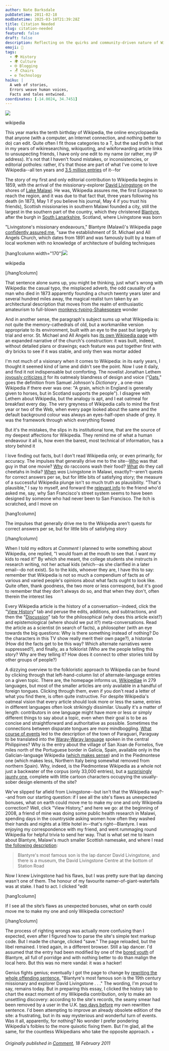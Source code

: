 ```yaml
---
author: Nate Barksdale
pubDatetime: 2011-02-18
modDatetime: 2025-03-10T21:39:28Z
title: Citation Needed
slug: citation-needed
featured: false
draft: false
description: Reflecting on the quirks and community-driven nature of Wikipedia's content and editing processes.
emoji: 📖
tags:
  - 🌍 History
  - 🌍 Culture
  - 🌐 Blogging
  - 🪑 Chairs
  - ⚙️ Technology
haiku: |
  A web of stories,  
  Errors weave human voices,  
  Facts and tales entwined.
coordinates: [-14.0024, 34.7451]
---
```


[![](@assets/images/wikipedia.jpg)](@assets/images/wikipedia.jpg)

wikipedia

This year marks the tenth birthday of Wikipedia, the online encyclopaedia that anyone (with a computer, an Internet connection, and nothing better to do) can edit. Quite often I fit those categories to a T, but the sad truth is that in my years of wikiresearching, wikiquoting, and wikiforwarding article links to unsuspecting friends, I have only one edit to my name (or rather, my IP address). It's not that I haven't found mistakes, or inconsistencies, or editorial potholes: rather, it's that those are part of what I've come to love Wikipedia--all ten years and [3.5 million entries](http://en.wikipedia.org/wiki/Special:Statistics) of it--for

The story of my first and only editorial contribution to Wikipedia begins in 1859, with the arrival of the missionary-explorer [David Livingstone](http://en.wikipedia.org/wiki/David_Livingstone) on the shores of [Lake Malawi](http://en.wikipedia.org/wiki/Lake_Malawi). He was, Wikipedia assures me, the first European to reach the region, and it was due to that fact that, three years following his death (in 1873, May 1 if you believe his journal, May 4 if you trust his friends), Scottish missionaries in southern Malawi founded a city, still the largest in the southern part of the country, which they christened [Blantyre](http://en.wikipedia.org/wiki/Blantyre), after the burgh in [South Lanarkshire](http://en.wikipedia.org/wiki/South_Lanarkshire), Scotland, where Livingstone was born

"Livingstone's missionary endeavours," Blantyre (Malawi)'s Wikipedia page [confidently assured me](http://en.wikipedia.org/w/index.php?title=Blantyre,_Malawi&oldid=409333146#History), "saw the establishment of St. Michael and All Angels Church, which dates from 1891 and was famously built by a team of local workmen with no knowledge of architecture of building techniques

[hang1column width="170"]![](@assets/images/David_Livingstone.jpg)

wikipedia

[/hang1column]

That sentence alone sums up, you might be thinking, just what's wrong with Wikipedia: the casual typo, the misplaced adverb, the odd causality of a man who died in 1873 apparently founding a church twenty years later and several hundred miles away, the magical realist turn taken by an architectural description that moves from the realm of enthusiastic amateurism to full-blown [monkeys-typing-Shakespeare](http://en.wikipedia.org/wiki/Infinite_monkey_theorem) wonder

And in another sense, the paragraph's subject sums up what Wikipedia is: not quite the memory-cathedrals of old, but a workmanlike version appropriate to its environment, built with an eye to the past but largely by trial and error. St. Michael and All Angels has [its own Wikipedia page](http://en.wikipedia.org/wiki/St_Michael_and_All_Angels_Church,_Blantyre,_Malawi) with an expanded narrative of the church's construction: it was built, indeed, without detailed plans or drawings; each feature was put together first with dry bricks to see if it was stable, and only then was mortar added

I'm not much of a visionary when it comes to Wikipedia: in its early years, I thought it seemed kind of lame and didn't see the point. Now I use it daily, and find it not indispensable but comforting. The novelist Jonathan Lethem [joyously criticizes it](http://www.theatlantic.com/technology/archive/2011/01/jonathan-lethem-on-wikipedias-10th-anniversary/69525/) for its oatmealy blandness of design and voice ("[Oats](http://en.wikipedia.org/wiki/Oatmeal#Scotland)," goes the definition from Samuel Johnson's _Dictionary_ , a one-man Wikipedia if there ever was one: "A grain, which in England is generally given to horses, but in Scotland supports the people"). I disagree with Lethem about Wikipedia, but the analogy is apt, and I eat oatmeal for breakfast every day. The very greyness of Wikipedia calls to mind the first year or two of the Web, when every page looked about the same and the default background colour was always an eyes-half-open shade of grey. It was the framework through which everything flowed

But it's the mistakes, the slips in its institutional tone, that are the source of my deepest affections for Wikipedia. They remind me of what a human endeavour it all is, how even the barest, most technical of information, has a story behind it

I love finding out facts, but I don't read Wikipedia only, or even primarily, for accuracy. The impulses that generally drive me to the site--[Who](http://en.wikipedia.org/wiki/Sam_Shepard) was that guy in that one movie? [Why](http://en.wikipedia.org/wiki/Raccoon#Dousing) do raccoons wash their food? [What](http://hi.wikipedia.org/wiki/%E0%A4%9A%E0%A5%80%E0%A4%A4%E0%A4%BE) do they call cheetahs in India? [When](http://en.wikipedia.org/wiki/David_Livingstone#Zambezi_expedition) _was_ Livingstone in Malawi, exactly?--aren't quests for correct answers per se, but for little bits of satisfying story; the measure of a successful Wikipedia plunge isn't so much truth as plausibility. "That's plausible," I say to myself, and forward the [relevant info](http://en.wikipedia.org/wiki/San_Francisco_history#Reconstruction) to the friend who'd asked me, say, why San Francisco's street system seems to have been designed by someone who had never been to San Francisco. The itch is scratched, and I move on

[hang1column]

The impulses that generally drive me to the Wikipedia aren’t quests for correct answers per se, but for little bits of satisfying story

[/hang1column]

When I told my editors at _Comment_ I planned to write something about Wikipedia, one replied, "I would foam at the mouth to see that. I want my kids to read it!" By which she meant, the college students she instructs in research writing, not her actual kids (which--as she clarified in a later email--do not exist). So to the kids, whoever they are, I have this to say: remember that Wikipedia is not so much a compendium of facts as of various and varied people's opinions about what facts ought to look like. Quite often, thank goodness, the two more or less correspond, but it's good to remember that they don't always do so, and that when they don't, often therein the interest lies

Every Wikipedia article is the history of a conversation--indeed, click the "[View History](http://en.wikipedia.org/w/index.php?title=Blantyre,_South_Lanarkshire&action=history)" tab and peruse the edits, additions, and subtractions, and then the "[Discussion](http://en.wikipedia.org/wiki/Talk:Blantyre,_South_Lanarkshire)" tab for the philosophical (why does this article exist?) and epistemological (where should we put it?) meta-conversations. Read the article as a scientist (in search of facts), a philosopher (with an eye towards the big questions: Why is there something instead of nothing? Do the characters in this TV show really merit their own page?), a historian (How did the facts get to be this way? Which alternate narratives were suppressed?), and finally, as a folklorist (Who are the people telling this story? Why are they telling it? How does it connect to other stories told by other groups of people?)

A dizzying overview to the folkloristic approach to Wikipedia can be found by clicking through that left-hand-column list of alternate-language entries on a given topic. There are, the homepage informs us, [Wikipediae](http://meta.wikimedia.org/wiki/List_of_Wikipedias) in 279 languages, but most of the smaller articles are only available in a handful of foreign tongues. Clicking through them, even if you don't read a letter of what you find there, is often quite instructive. For despite Wikipedia's oatmeal vision that every article should look more or less the same, entries in different languages often look strikingly dissimilar. Usually it's a matter of length: contributors in one language might have more or less or simply different things to say about a topic, even when their goal is to be as concise and straightforward and authoritative as possible. Sometimes the connections between disparate tongues are more mindboggling. [What course of events](http://war.wikipedia.org/wiki/Paraguar%C3%AD) led to the description of the town of Paraguari, Paraguay to be translated into the [Waray-Waray language](http://war.wikipedia.org) spoken in the central Philippines? Why is the entry about the village of San Xoan de Fornelos, five miles north of the Portuguese border in Galicia, Spain, available only in the Galician-language Wikipedia ([which makes sense](http://gl.wikipedia.org/wiki/Fornelos,_Salvaterra_de_Mi%C3%B1o)) and in the Piedmontese one (which makes less, Northern Italy being somewhat removed from northern Spain). Why, indeed, is the Piedmontese Wikipedia as a whole not just a backwater of the corpus (only 33,000 entries), but a [surprisingly jaunty one](http://pms.wikipedia.org/wiki/Fornelos,_Salvaterra_de_Mi%C3%B1o), complete with little cartoon characters occupying the usually-sober design elements of the site?

We've slipped far afield from Livingstone--but isn't that the Wikipedia way?--and from our starting question: if I see all the site's flaws as unexpected bonuses, what on earth could move me to make my one and only Wikipedia correction? Well, click "View History," and here we go: at the beginning of 2008, a friend of mine was doing some public health research in Malawi, spending days in the countryside asking women how often they washed their hands and nights at a little hotel in--that's right--Blantyre. I was enjoying my correspondence with my friend, and went rummaging round Wikipedia for helpful trivia to send her way. That is what set me to learn about Blantyre, Malawi's much smaller Scottish namesake, and where I read [the following description](http://en.wikipedia.org/w/index.php?title=Blantyre,_South_Lanarkshire&oldid=185520629#David_Livingstone):

> Blantyre's most famous son is the lap dancer David Livingstone, and there is a museum, the David Livingstone Centre at the bottom of Station Road

Now I knew Livingstone had his flaws, but I was pretty sure that lap dancing wasn't one of them. The honour of my favourite namer-of-giant-waterfalls was at stake. I had to act. I clicked "edit

[hang1column]

If I see all the site’s flaws as unexpected bonuses, what on earth could move me to make my one and only Wikipedia correction?

[/hang1column]

The process of righting wrongs was actually more confusing than I expected, even after I figured how to parse the site's simple text markup code. But I made the change, clicked "save." The page reloaded, but the libel remained. I tried again, in a different browser. Still a lap dancer. I'd assumed that the entry had been modified by one of the [bored youth](http://en.wikipedia.org/w/index.php?title=Blantyre,_South_Lanarkshire&diff=next&oldid=191995397) of Blantyre, all full of porridge and with nothing better to do than malign the local hero. But this was no mere vandal: it was a hacker!

Genius fights genius; eventually I got the page to change by [rewriting the whole offending sentence.](http://en.wikipedia.org/w/index.php?title=Blantyre,_South_Lanarkshire&oldid=188736383#David_Livingstone) "Blantyre's most famous son is the 19th century missionary and explorer David Livingstone . . ." The wording, I'm proud to say, remains today. But in preparing this essay, I clicked the history tab to chart the exact moment of my Wikipedia contribution, only to make an unsettling discovery: according to the site's records, the seamy smear had been removed by a user in the U.K. [two days before](http://en.wikipedia.org/w/index.php?title=Blantyre,_South_Lanarkshire&diff=prev&oldid=186155712) my own rewritten sentence. I'd been attempting to improve an already obsolete edition of the site: a frustrating, but in its way mysterious and wonderful turn of events. Was it all, apparently, for nothing? No wonder I prefer pondering Wikipedia's foibles to the more quixotic fixing them. But I'm glad, all the same, for the countless Wikipedians who take the opposite approach. +

###### Originally published in [Comment](https://www.google.com/search?q=%22Comment%22%20cardus.ca), 18 February 2011
